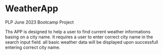 # WeatherApp
PLP June 2023 Bootcamp Project

Ths APP is designed to help a user to find current weather informations basing on a city name.
It requires a user to enter correct city name in the search input field. all basic  weather data will be displayed upon successfull entering correct city name.




